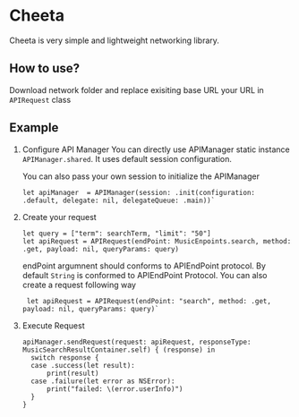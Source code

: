 # Cheeta
Cheeta is very simple and lightweight networking library. 

## How to use?
Download network folder and replace exisiting base URL your URL in `APIRequest` class

## Example
  1. Configure API Manager
     You can directly use APIManager static instance `APIManager.shared`. It uses default session configuration.
     
     You can also pass your own session to initialize the APIManager
     
         let apiManager  = APIManager(session: .init(configuration: .default, delegate: nil, delegateQueue: .main))`

  2. Create your request
     
         let query = ["term": searchTerm, "limit": "50"]
         let apiRequest = APIRequest(endPoint: MusicEnpoints.search, method: .get, payload: nil, queryParams: query)
       endPoint argumnent should conforms to APIEndPoint protocol. By default `String` is conformed to APIEndPoint Protocol.
         You can also create a request following way
         
          let apiRequest = APIRequest(endPoint: "search", method: .get, payload: nil, queryParams: query)`
         
     
   3. Execute Request
   
          apiManager.sendRequest(request: apiRequest, responseType: MusicSearchResultContainer.self) { (response) in
            switch response {
            case .success(let result):
                print(result)
            case .failure(let error as NSError):
                print("failed: \(error.userInfo)")
            }
          }
